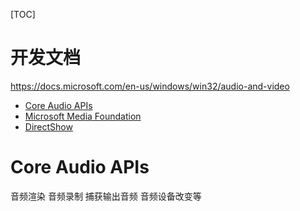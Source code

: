 [TOC]

# 开发文档

https://docs.microsoft.com/en-us/windows/win32/audio-and-video

- [Core Audio APIs](https://docs.microsoft.com/en-us/windows/win32/coreaudio/core-audio-apis-in-windows-vista)
- [Microsoft Media Foundation](https://docs.microsoft.com/en-us/windows/win32/medfound/microsoft-media-foundation-sdk)
- [DirectShow](https://docs.microsoft.com/en-us/windows/win32/directshow/directshow)



# Core Audio APIs

音频渲染  音频录制 捕获输出音频 音频设备改变等

